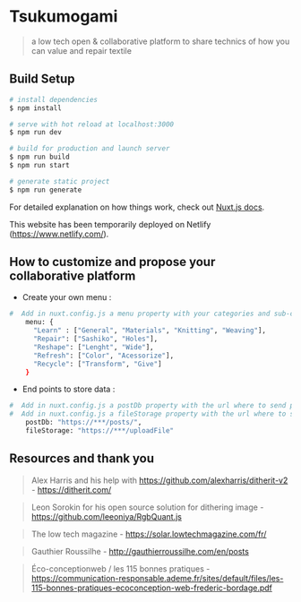 # Tsukumogami 
> a low tech open & collaborative platform to share technics of how you can value and repair textile

## Build Setup

```bash
# install dependencies
$ npm install

# serve with hot reload at localhost:3000
$ npm run dev

# build for production and launch server
$ npm run build
$ npm run start

# generate static project
$ npm run generate
```
For detailed explanation on how things work, check out [Nuxt.js docs](https://nuxtjs.org).

This website has been temporarily deployed on Netlify (https://www.netlify.com/).

## How to customize and propose your collaborative platform
- Create your own menu :
```bash
#  Add in nuxt.config.js a menu property with your categories and sub-categories.
    menu: {
      "Learn" : ["General", "Materials", "Knitting", "Weaving"],
      "Repair": ["Sashiko", "Holes"],
      "Reshape": ["Lenght", "Wide"],
      "Refresh": ["Color", "Acessorize"],
      "Recycle": ["Transform", "Give"]
    }
```
- End points to store data :
```bash
#  Add in nuxt.config.js a postDb property with the url where to send postData and store them in your database solution.
#  Add in nuxt.config.js a fileStorage property with the url where to store the dithered images.
    postDb: "https://***/posts/",
    fileStorage: "https://***/uploadFile"
```

## Resources and thank you
> Alex Harris and his help with https://github.com/alexharris/ditherit-v2 - https://ditherit.com/

> Leon Sorokin for his open source solution for dithering image - https://github.com/leeoniya/RgbQuant.js

> The low tech magazine - https://solar.lowtechmagazine.com/fr/

> Gauthier Roussilhe - http://gauthierroussilhe.com/en/posts

> Éco-conceptionweb / les 115 bonnes pratiques - https://communication-responsable.ademe.fr/sites/default/files/les-115-bonnes-pratiques-ecoconception-web-frederic-bordage.pdf


